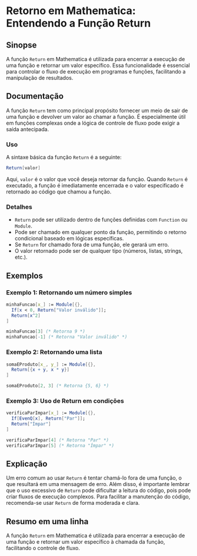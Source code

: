 <!--
Meta Description: # Retorno em Mathematica: Entendendo a Função Return ## Sinopse A função `Return` em Mathematica é utilizada para encerrar a execução de uma função e ...
Meta Keywords: return, função, valor, uma, mathematica
-->

# Retorno em Mathematica: Entendendo a Função Return

## Sinopse
A função `Return` em Mathematica é utilizada para encerrar a execução de uma função e retornar um valor específico. Essa funcionalidade é essencial para controlar o fluxo de execução em programas e funções, facilitando a manipulação de resultados.

## Documentação
A função `Return` tem como principal propósito fornecer um meio de sair de uma função e devolver um valor ao chamar a função. É especialmente útil em funções complexas onde a lógica de controle de fluxo pode exigir a saída antecipada.

### Uso
A sintaxe básica da função `Return` é a seguinte:

```mathematica
Return[valor]
```

Aqui, `valor` é o valor que você deseja retornar da função. Quando `Return` é executado, a função é imediatamente encerrada e o valor especificado é retornado ao código que chamou a função.

### Detalhes
- `Return` pode ser utilizado dentro de funções definidas com `Function` ou `Module`.
- Pode ser chamado em qualquer ponto da função, permitindo o retorno condicional baseado em lógicas específicas.
- Se `Return` for chamado fora de uma função, ele gerará um erro.
- O valor retornado pode ser de qualquer tipo (números, listas, strings, etc.).

## Exemplos

### Exemplo 1: Retornando um número simples
```mathematica
minhaFuncao[x_] := Module[{}, 
  If[x < 0, Return["Valor inválido"]];
  Return[x^2]
]

minhaFuncao[3] (* Retorna 9 *)
minhaFuncao[-1] (* Retorna "Valor inválido" *)
```

### Exemplo 2: Retornando uma lista
```mathematica
somaEProduto[x_, y_] := Module[{},
  Return[{x + y, x * y}]
]

somaEProduto[2, 3] (* Retorna {5, 6} *)
```

### Exemplo 3: Uso de Return em condições
```mathematica
verificaParImpar[x_] := Module[{},
  If[EvenQ[x], Return["Par"]];
  Return["Ímpar"]
]

verificaParImpar[4] (* Retorna "Par" *)
verificaParImpar[5] (* Retorna "Ímpar" *)
```

## Explicação
Um erro comum ao usar `Return` é tentar chamá-lo fora de uma função, o que resultará em uma mensagem de erro. Além disso, é importante lembrar que o uso excessivo de `Return` pode dificultar a leitura do código, pois pode criar fluxos de execução complexos. Para facilitar a manutenção do código, recomenda-se usar `Return` de forma moderada e clara.

## Resumo em uma linha
A função `Return` em Mathematica é utilizada para encerrar a execução de uma função e retornar um valor específico à chamada da função, facilitando o controle de fluxo.